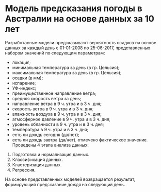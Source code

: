 # Модель предсказания погоды в Австралии на основе данных за 10 лет
Разработанные модели предсказывают вероятность осадков на основе данных за каждый день с 01-01-2008 по 25-06-2017, представленных набором значений по следующим параметрам:
- локация;
- минимальная температура за день (в гр. Цельсия);
- максимальная температура за день (в гр. Цельсия);
- осадки (в мм);
- испарение;
- УФ-индекс;
- преимущественное направление ветра;
- средняя скорость ветра за день;
- направление ветра в 9 ч. утра и в 3 ч. дня;
- скорость ветра в 9 ч. утра и в 3 ч. дня;
- влажность воздуха в 9 ч. утра и в 3 ч. дня;
- атмосферное давление в 9 ч. утра и в 3 ч. дня;
- уровень облачности в 9 ч. утра и в 3 ч. дня;
- температура в 9 ч. утра и в 3 ч. дня;
- есть ли дождь сегодня (да/нет);
- есть ли дождь завтра (да/нет), отмечено фактическое значение.
Проведены 4 этапа анализа данных:
1. Подготовка и нормализация данных.
2. Классификация данных.
3. Кластеризация данных.
4. Регрессия.

На основе представленных моделей возвращается результат, формирующий предсказание дождя на следующий день.
